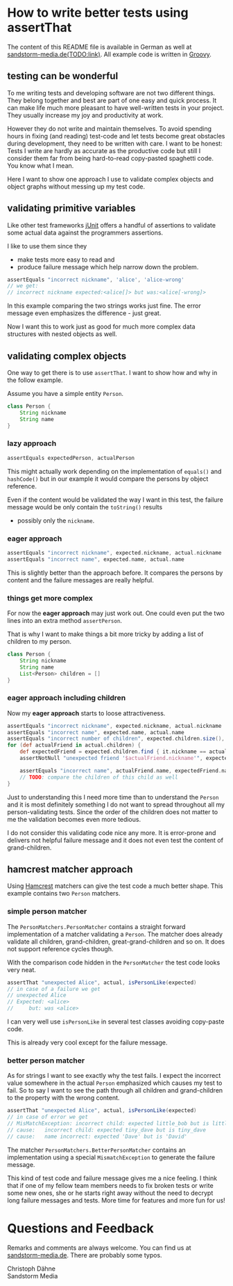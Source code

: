 # How to write better tests using assertThat

The content of this README file is available in German as well at [sandstorm-media.de(TODO:link)](http://sandstorm-media.de).
All example code is written in [Groovy](http://groovy.codehaus.org/).

## testing can be wonderful

To me writing tests and developing software are not two different things.
They belong together and best are part of one easy and quick process.
It can make life much more pleasant to have well-written tests in your project.
They usually increase my joy and productivity at work.

However they do not write and maintain themselves.
To avoid spending hours in fixing (and reading) test-code and let tests become great obstacles during development, they need to be written with care.
I want to be honest: Tests I write are hardly as accurate as the productive code but still I consider them far from being hard-to-read copy-pasted spaghetti code. You know what I mean.

Here I want to show one approach I use to validate complex objects and object graphs without messing up my test code.

## validating primitive variables

Like other test frameworks [jUnit](http://junit.org/) offers a handful of assertions to validate some actual data against the programmers assertions.

I like to use them since they

* make tests more easy to read and
* produce failure message which help narrow down the problem.

```groovy
assertEquals "incorrect nickname", 'alice', 'alice-wrong'
// we get:
// incorrect nickname expected:<alice[]> but was:<alice[-wrong]>
```
In this example comparing the two strings works just fine.
The error message even emphasizes the difference - just great.

Now I want this to work just as good for much more complex data structures with nested objects as well.

## validating complex objects
One way to get there is to use ```assertThat```.
I want to show how and why in the follow example.

Assume you have a simple entity ```Person```.

```groovy
class Person {
	String nickname
	String name
}
```

### lazy approach

```groovy
assertEquals expectedPerson, actualPerson
```

This might actually work depending on the implementation of ```equals()``` and ```hashCode()```
but in our example it would compare the persons by object reference.

Even if the content would be validated the way I want in this test,
the failure message would be only contain the ```toString()``` results
- possibly only the ```nickname```.

### eager approach

```groovy
assertEquals "incorrect nickname", expected.nickname, actual.nickname
assertEquals "incorrect name", expected.name, actual.name
```

This is slightly better than the approach before.
It compares the persons by content and the failure messages are really helpful.

### things get more complex

For now the **eager approach** may just work out.
One could even put the two lines into an extra method ```assertPerson```.

That is why I want to make things a bit more tricky by adding a list of children to my person.

```groovy
class Person {
	String nickname
	String name
	List<Person> children = []
}
```

### eager approach including children

Now my **eager approach** starts to loose attractiveness.

```groovy
assertEquals "incorrect nickname", expected.nickname, actual.nickname
assertEquals "incorrect name", expected.name, actual.name
assertEquals "incorrect number of children", expected.children.size(), actual.children.size()
for (def actualFriend in actual.children) {
	def expectedFriend = expected.children.find { it.nickname == actualFriend.nickname }
	assertNotNull "unexpected friend '$actualFriend.nickname'", expectedFriend

	assertEquals "incorrect name", actualFriend.name, expectedFriend.name
	// TODO: compare the children of this child as well
}
```

Just to understanding this I need more time than to understand the ```Person```
and it is most definitely something I do not want to spread throughout all my person-validating tests.
Since the order of the children does not matter to me the validation becomes even more tedious.

I do not consider this validating code nice any more.
It is error-prone and delivers not helpful failure message and
it does not even test the content of grand-children.

## hamcrest matcher approach

Using [Hamcrest](http://hamcrest.org/JavaHamcrest/) matchers can give the test code a much better shape.
This example contains two ```Person``` matchers.

### simple person matcher

The ```PersonMatchers.PersonMatcher``` contains a straight forward implementation of a matcher validating a ```Person```.
The matcher does already validate all children, grand-children, great-grand-children and so on.
It does not support reference cycles though.

With the comparison code hidden in the ```PersonMatcher``` the test code looks very neat.

```groovy
assertThat "unexpected Alice", actual, isPersonLike(expected)
// in case of a failure we get
// unexpected Alice
// Expected: <alice>
//     but: was <alice>
```

I can very well use ```isPersonLike``` in several test classes avoiding copy-paste code.

This is already very cool except for the failure message.

### better person matcher

As for strings I want to see exactly why the test fails.
I expect the incorrect value somewhere in the actual ```Person``` emphasized which causes my test to fail.
So to say I want to see the path through all children and grand-children to the property with the wrong content.

```groovy
assertThat "unexpected Alice", actual, isPersonLike(expected)
// in case of error we get
// MisMatchException: incorrect child: expected little_bob but is little_bob
// cause:	incorrect child: expected tiny_dave but is tiny_dave
// cause:	name incorrect: expected 'Dave' but is 'David'
```

The matcher ```PersonMatchers.BetterPersonMatcher``` contains an implementation using a special ```MismatchException``` to generate the failure message.

This kind of test code and failure message gives me a nice feeling.
I think that if one of my fellow team members needs to fix broken tests or write some new ones,
she or he starts right away without the need to decrypt long failure messages and tests.
More time for features and more fun for us!

# Questions and Feedback

Remarks and comments are always welcome.
You can find us at [sandstorm-media.de](http://sandstorm-media.de/).
There are probably some typos.


Christoph Dähne  
Sandstorm Media
